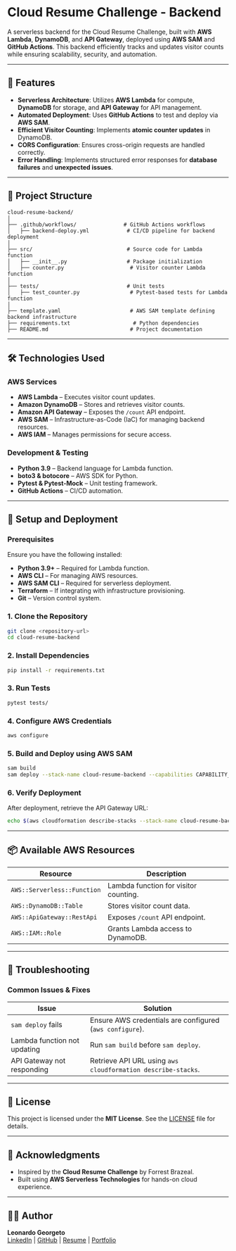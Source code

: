 # **Cloud Resume Challenge - Backend**

A serverless backend for the Cloud Resume Challenge, built with **AWS Lambda**, **DynamoDB**, and **API Gateway**, deployed using **AWS SAM** and **GitHub Actions**. This backend efficiently tracks and updates visitor counts while ensuring scalability, security, and automation.

---

## 🚀 **Features**

- **Serverless Architecture**: Utilizes **AWS Lambda** for compute, **DynamoDB** for storage, and **API Gateway** for API management.
- **Automated Deployment**: Uses **GitHub Actions** to test and deploy via **AWS SAM**.
- **Efficient Visitor Counting**: Implements **atomic counter updates** in DynamoDB.
- **CORS Configuration**: Ensures cross-origin requests are handled correctly.
- **Error Handling**: Implements structured error responses for **database failures** and **unexpected issues**.

---

## 📂 **Project Structure**

```
cloud-resume-backend/
│
├── .github/workflows/               # GitHub Actions workflows
│   ├── backend-deploy.yml            # CI/CD pipeline for backend deployment
│
├── src/                              # Source code for Lambda function
│   ├── __init__.py                   # Package initialization
│   ├── counter.py                     # Visitor counter Lambda function
│
├── tests/                            # Unit tests
│   ├── test_counter.py                # Pytest-based tests for Lambda function
│
├── template.yaml                      # AWS SAM template defining backend infrastructure
├── requirements.txt                    # Python dependencies
├── README.md                          # Project documentation
```

---

## 🛠 **Technologies Used**

### **AWS Services**
- **AWS Lambda** – Executes visitor count updates.
- **Amazon DynamoDB** – Stores and retrieves visitor counts.
- **Amazon API Gateway** – Exposes the `/count` API endpoint.
- **AWS SAM** – Infrastructure-as-Code (IaC) for managing backend resources.
- **AWS IAM** – Manages permissions for secure access.

### **Development & Testing**
- **Python 3.9** – Backend language for Lambda function.
- **boto3 & botocore** – AWS SDK for Python.
- **Pytest & Pytest-Mock** – Unit testing framework.
- **GitHub Actions** – CI/CD automation.

---

## 🔧 **Setup and Deployment**

### **Prerequisites**
Ensure you have the following installed:
- **Python 3.9+** – Required for Lambda function.
- **AWS CLI** – For managing AWS resources.
- **AWS SAM CLI** – Required for serverless deployment.
- **Terraform** – If integrating with infrastructure provisioning.
- **Git** – Version control system.

### **1. Clone the Repository**
```bash
git clone <repository-url>
cd cloud-resume-backend
```

### **2. Install Dependencies**
```bash
pip install -r requirements.txt
```

### **3. Run Tests**
```bash
pytest tests/
```

### **4. Configure AWS Credentials**
```bash
aws configure
```

### **5. Build and Deploy using AWS SAM**
```bash
sam build
sam deploy --stack-name cloud-resume-backend --capabilities CAPABILITY_IAM --resolve-s3 --parameter-overrides TableName=visitor-counter
```

### **6. Verify Deployment**
After deployment, retrieve the API Gateway URL:
```bash
echo $(aws cloudformation describe-stacks --stack-name cloud-resume-backend --query "Stacks[0].Outputs[?OutputKey=='ApiUrl'].OutputValue" --output text)
```

---

## 📦 **Available AWS Resources**

| Resource        | Description                                       |
|----------------|---------------------------------------------------|
| `AWS::Serverless::Function` | Lambda function for visitor counting. |
| `AWS::DynamoDB::Table`  | Stores visitor count data.                  |
| `AWS::ApiGateway::RestApi` | Exposes `/count` API endpoint.         |
| `AWS::IAM::Role` | Grants Lambda access to DynamoDB.               |

---

## 🚨 **Troubleshooting**

### **Common Issues & Fixes**
| Issue | Solution |
|--------|----------|
| `sam deploy` fails | Ensure AWS credentials are configured (`aws configure`). |
| Lambda function not updating | Run `sam build` before `sam deploy`. |
| API Gateway not responding | Retrieve API URL using `aws cloudformation describe-stacks`. |

---

## 📝 **License**

This project is licensed under the **MIT License**. See the [LICENSE](LICENSE) file for details.

---

## 🙌 **Acknowledgments**

- Inspired by the **Cloud Resume Challenge** by Forrest Brazeal.
- Built using **AWS Serverless Technologies** for hands-on cloud experience.

---

## 👨‍💻 **Author**

**Leonardo Georgeto**  
[LinkedIn](https://linkedin.com/in/georgetol) | [GitHub](https://github.com/LeoGeorgeto) | [Resume](https://leogeo-cloudresume.com/) | [Portfolio](https://leogeorgeto.com/)
